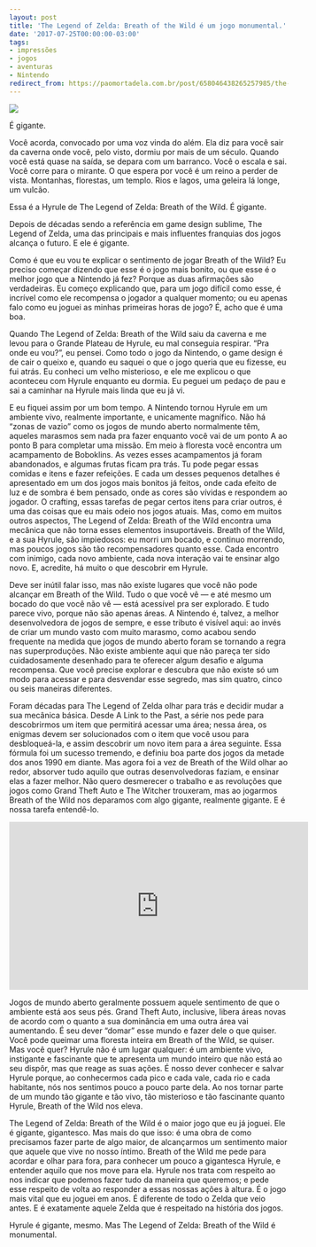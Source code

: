 ```yaml
---
layout: post
title: 'The Legend of Zelda: Breath of the Wild é um jogo monumental.'
date: '2017-07-25T00:00:00-03:00'
tags:
- impressões
- jogos
- aventuras
- Nintendo
redirect_from: https://paomortadela.com.br/post/658046438265257985/the-legend-of-zelda-breath-of-the-wild-%C3%A9-um-jogo
---
```

![](https://64.media.tumblr.com/9d030ca6858300c39e57f61be8bda54e/771012fac79a21de-e1/s540x810/cf06803eb19800141a14ef4bbe2e5ab8a0793184.png)

É gigante.

Você acorda, convocado por uma voz vinda do além. Ela diz para você sair da caverna onde você, pelo visto, dormiu por mais de um século. Quando você está quase na saída, se depara com um barranco. Você o escala e sai. Você corre para o mirante. O que espera por você é um reino a perder de vista. Montanhas, florestas, um templo. Rios e lagos, uma geleira lá longe, um vulcão.

Essa é a Hyrule de The Legend of Zelda: Breath of the Wild. É gigante.

Depois de décadas sendo a referência em game design sublime, The Legend of Zelda, uma das principais e mais influentes franquias dos jogos alcança o futuro. E ele é gigante.

Como é que eu vou te explicar o sentimento de jogar Breath of the Wild? Eu preciso começar dizendo que esse é o jogo mais bonito, ou que esse é o melhor jogo que a Nintendo já fez? Porque as duas afirmações são verdadeiras. Eu começo explicando que, para um jogo difícil como esse, é incrível como ele recompensa o jogador a qualquer momento; ou eu apenas falo como eu joguei as minhas primeiras horas de jogo? É, acho que é uma boa.

Quando The Legend of Zelda: Breath of the Wild saiu da caverna e me levou para o Grande Plateau de Hyrule, eu mal conseguia respirar. “Pra onde eu vou?”, eu pensei. Como todo o jogo da Nintendo, o game design é de cair o queixo e, quando eu saquei o que o jogo queria que eu fizesse, eu fui atrás. Eu conheci um velho misterioso, e ele me explicou o que aconteceu com Hyrule enquanto eu dormia. Eu peguei um pedaço de pau e sai a caminhar na Hyrule mais linda que eu já vi.

E eu fiquei assim por um bom tempo. A Nintendo tornou Hyrule em um ambiente vivo, realmente importante, e unicamente magnífico. Não há “zonas de vazio” como os jogos de mundo aberto normalmente têm, aqueles marasmos sem nada pra fazer enquanto você vai de um ponto A ao ponto B para completar uma missão. Em meio à floresta você encontra um acampamento de Boboklins. As vezes esses acampamentos já foram abandonados, e algumas frutas ficam pra trás. Tu pode pegar essas comidas e itens e fazer refeições. E cada um desses pequenos detalhes é apresentado em um dos jogos mais bonitos já feitos, onde cada efeito de luz e de sombra é bem pensado, onde as cores são vívidas e respondem ao jogador. O crafting, essas tarefas de pegar certos itens para criar outros, é uma das coisas que eu mais odeio nos jogos atuais. Mas, como em muitos outros aspectos, The Legend of Zelda: Breath of the Wild encontra uma mecânica que não torna esses elementos insuportáveis. Breath of the Wild, e a sua Hyrule, são impiedosos: eu morri um bocado, e continuo morrendo, mas poucos jogos são tão recompensadores quanto esse. Cada encontro com inimigo, cada novo ambiente, cada nova interação vai te ensinar algo novo. E, acredite, há muito o que descobrir em Hyrule.

Deve ser inútil falar isso, mas não existe lugares que você não pode alcançar em Breath of the Wild. Tudo o que você vê — e até mesmo um bocado do que você não vê — está acessível pra ser explorado. E tudo parece vivo, porque não são apenas áreas. A Nintendo é, talvez, a melhor desenvolvedora de jogos de sempre, e esse tributo é visível aqui: ao invés de criar um mundo vasto com muito marasmo, como acabou sendo frequente na medida que jogos de mundo aberto foram se tornando a regra nas superproduções. Não existe ambiente aqui que não pareça ter sido cuidadosamente desenhado para te oferecer algum desafio e alguma recompensa. Que você precise explorar e descubra que não existe só um modo para acessar e para desvendar esse segredo, mas sim quatro, cinco ou seis maneiras diferentes.

Foram décadas para The Legend of Zelda olhar para trás e decidir mudar a sua mecânica básica. Desde A Link to the Past, a série nos pede para descobrirmos um item que permitirá acessar uma área; nessa área, os enigmas devem ser solucionados com o item que você usou para desbloqueá-la, e assim descobrir um novo item para a área seguinte. Essa fórmula foi um sucesso tremendo, e definiu boa parte dos jogos da metade dos anos 1990 em diante. Mas agora foi a vez de Breath of the Wild olhar ao redor, absorver tudo aquilo que outras desenvolvedoras faziam, e ensinar elas a fazer melhor. Não quero desmerecer o trabalho e as revoluções que jogos como Grand Theft Auto e The Witcher trouxeram, mas ao jogarmos Breath of the Wild nos deparamos com algo gigante, realmente gigante. E é nossa tarefa entendê-lo.

<iframe id="youtube_iframe" src="https://www.youtube.com/embed/zw47_q9wbBE?feature=oembed&amp;enablejsapi=1&amp;origin=https://safe.txmblr.com&amp;wmode=opaque" allow="accelerometer; autoplay; clipboard-write; encrypted-media; gyroscope; picture-in-picture" allowfullscreen="" width="540" height="303" frameborder="0"></iframe>

Jogos de mundo aberto geralmente possuem aquele sentimento de que o ambiente está aos seus pés. Grand Theft Auto, inclusive, libera áreas novas de acordo com o quanto a sua dominância em uma outra área vai aumentando. É seu dever “domar” esse mundo e fazer dele o que quiser. Você pode queimar uma floresta inteira em Breath of the Wild, se quiser. Mas você quer? Hyrule não é um lugar qualquer: é um ambiente vivo, instigante e fascinante que te apresenta um mundo inteiro que não está ao seu dispôr, mas que reage as suas ações. É nosso dever conhecer e salvar Hyrule porque, ao conhecermos cada pico e cada vale, cada rio e cada habitante, nós nos sentimos pouco a pouco parte dela. Ao nos tornar parte de um mundo tão gigante e tão vivo, tão misterioso e tão fascinante quanto Hyrule, Breath of the Wild nos eleva.

The Legend of Zelda: Breath of the Wild é o maior jogo que eu já joguei. Ele é gigante, gigantesco. Mas mais do que isso: é uma obra de como precisamos fazer parte de algo maior, de alcançarmos um sentimento maior que aquele que vive no nosso íntimo. Breath of the Wild me pede para acordar e olhar para fora, para conhecer um pouco a gigantesca Hyrule, e entender aquilo que nos move para ela. Hyrule nos trata com respeito ao nos indicar que podemos fazer tudo da maneira que queremos; e pede esse respeito de volta ao responder a essas nossas ações à altura. É o jogo mais vital que eu joguei em anos. É diferente de todo o Zelda que veio antes. E é exatamente aquele Zelda que é respeitado na história dos jogos.

Hyrule é gigante, mesmo. Mas The Legend of Zelda: Breath of the Wild é monumental.

